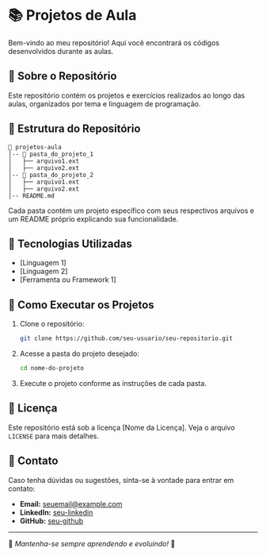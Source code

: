 # 📚 Projetos de Aula

Bem-vindo ao meu repositório! Aqui você encontrará os códigos desenvolvidos durante as aulas.

## 📌 Sobre o Repositório
Este repositório contém os projetos e exercícios realizados ao longo das aulas, organizados por tema e linguagem de programação.

## 📁 Estrutura do Repositório
```
📂 projetos-aula
│-- 📂 pasta_do_projeto_1
│   ├── arquivo1.ext
│   ├── arquivo2.ext
│-- 📂 pasta_do_projeto_2
│   ├── arquivo1.ext
│   ├── arquivo2.ext
│-- README.md
```
Cada pasta contém um projeto específico com seus respectivos arquivos e um README próprio explicando sua funcionalidade.

## 🚀 Tecnologias Utilizadas
- [Linguagem 1]
- [Linguagem 2]
- [Ferramenta ou Framework 1]

## 🏁 Como Executar os Projetos
1. Clone o repositório:
   ```sh
   git clone https://github.com/seu-usuario/seu-repositorio.git
   ```
2. Acesse a pasta do projeto desejado:
   ```sh
   cd nome-do-projeto
   ```
3. Execute o projeto conforme as instruções de cada pasta.

## 📝 Licença
Este repositório está sob a licença [Nome da Licença]. Veja o arquivo `LICENSE` para mais detalhes.

## 📩 Contato
Caso tenha dúvidas ou sugestões, sinta-se à vontade para entrar em contato:
- **Email:** seuemail@example.com
- **LinkedIn:** [seu-linkedin](https://linkedin.com/in/seu-perfil)
- **GitHub:** [seu-github](https://github.com/seu-usuario)

---
🔹 *Mantenha-se sempre aprendendo e evoluindo!* 🚀

